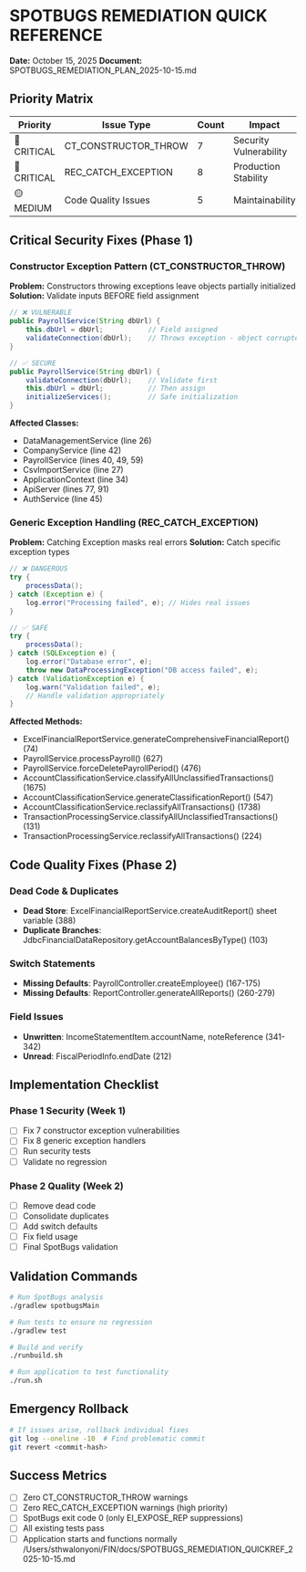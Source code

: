 # SPOTBUGS REMEDIATION QUICK REFERENCE
**Date:** October 15, 2025
**Document:** SPOTBUGS_REMEDIATION_PLAN_2025-10-15.md

## Priority Matrix

| Priority | Issue Type | Count | Impact | Timeline |
|----------|------------|-------|--------|----------|
| 🔴 CRITICAL | CT_CONSTRUCTOR_THROW | 7 | Security Vulnerability | Week 1 |
| 🔴 CRITICAL | REC_CATCH_EXCEPTION | 8 | Production Stability | Week 1 |
| 🟡 MEDIUM | Code Quality Issues | 5 | Maintainability | Week 2 |

## Critical Security Fixes (Phase 1)

### Constructor Exception Pattern (CT_CONSTRUCTOR_THROW)
**Problem:** Constructors throwing exceptions leave objects partially initialized
**Solution:** Validate inputs BEFORE field assignment

```java
// ❌ VULNERABLE
public PayrollService(String dbUrl) {
    this.dbUrl = dbUrl;           // Field assigned
    validateConnection(dbUrl);    // Throws exception - object corrupted
}

// ✅ SECURE
public PayrollService(String dbUrl) {
    validateConnection(dbUrl);    // Validate first
    this.dbUrl = dbUrl;           // Then assign
    initializeServices();         // Safe initialization
}
```

**Affected Classes:**
- DataManagementService (line 26)
- CompanyService (line 42)
- PayrollService (lines 40, 49, 59)
- CsvImportService (line 27)
- ApplicationContext (line 34)
- ApiServer (lines 77, 91)
- AuthService (line 45)

### Generic Exception Handling (REC_CATCH_EXCEPTION)
**Problem:** Catching Exception masks real errors
**Solution:** Catch specific exception types

```java
// ❌ DANGEROUS
try {
    processData();
} catch (Exception e) {
    log.error("Processing failed", e); // Hides real issues
}

// ✅ SAFE
try {
    processData();
} catch (SQLException e) {
    log.error("Database error", e);
    throw new DataProcessingException("DB access failed", e);
} catch (ValidationException e) {
    log.warn("Validation failed", e);
    // Handle validation appropriately
}
```

**Affected Methods:**
- ExcelFinancialReportService.generateComprehensiveFinancialReport() (74)
- PayrollService.processPayroll() (627)
- PayrollService.forceDeletePayrollPeriod() (476)
- AccountClassificationService.classifyAllUnclassifiedTransactions() (1675)
- AccountClassificationService.generateClassificationReport() (547)
- AccountClassificationService.reclassifyAllTransactions() (1738)
- TransactionProcessingService.classifyAllUnclassifiedTransactions() (131)
- TransactionProcessingService.reclassifyAllTransactions() (224)

## Code Quality Fixes (Phase 2)

### Dead Code & Duplicates
- **Dead Store**: ExcelFinancialReportService.createAuditReport() sheet variable (388)
- **Duplicate Branches**: JdbcFinancialDataRepository.getAccountBalancesByType() (103)

### Switch Statements
- **Missing Defaults**: PayrollController.createEmployee() (167-175)
- **Missing Defaults**: ReportController.generateAllReports() (260-279)

### Field Issues
- **Unwritten**: IncomeStatementItem.accountName, noteReference (341-342)
- **Unread**: FiscalPeriodInfo.endDate (212)

## Implementation Checklist

### Phase 1 Security (Week 1)
- [ ] Fix 7 constructor exception vulnerabilities
- [ ] Fix 8 generic exception handlers
- [ ] Run security tests
- [ ] Validate no regression

### Phase 2 Quality (Week 2)
- [ ] Remove dead code
- [ ] Consolidate duplicates
- [ ] Add switch defaults
- [ ] Fix field usage
- [ ] Final SpotBugs validation

## Validation Commands

```bash
# Run SpotBugs analysis
./gradlew spotbugsMain

# Run tests to ensure no regression
./gradlew test

# Build and verify
./runbuild.sh

# Run application to test functionality
./run.sh
```

## Emergency Rollback

```bash
# If issues arise, rollback individual fixes
git log --oneline -10  # Find problematic commit
git revert <commit-hash>
```

## Success Metrics

- [ ] Zero CT_CONSTRUCTOR_THROW warnings
- [ ] Zero REC_CATCH_EXCEPTION warnings (high priority)
- [ ] SpotBugs exit code 0 (only EI_EXPOSE_REP suppressions)
- [ ] All existing tests pass
- [ ] Application starts and functions normally</content>
<parameter name="filePath">/Users/sthwalonyoni/FIN/docs/SPOTBUGS_REMEDIATION_QUICKREF_2025-10-15.md